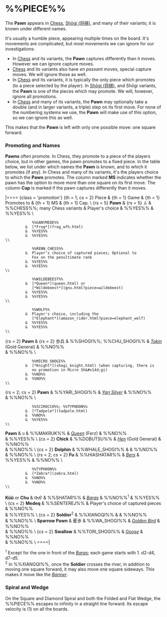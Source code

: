 # %%PIECE%%

The **Pawn** appears in [Chess](#wiki), 
[Sh&#x14d;gi (&#x5c06;&#x68cb;)](#wiki:Shogi), and many of their
variants; it is known under different names.

It's usually a humble piece, appearing multiple times on the board.
It's movements are complicated, but most movements we can ignore
for our investigations:

* In [Chess](#wiki) and its variants, the **Pawn** captures differently
  than it moves. However we can ignore capture moves.
* [Chess](#wiki) and its variants also have *en passant* moves, special
  capture moves. We will ignore those as well.
* In [Chess](#wiki) and its variants, it is typically the only piece
  which promotes (to a piece selected by the player). In
  [Sh&#x14d;gi (&#x5c06;&#x68cb;)](#wiki:Shogi), and Sh&#x14d;gi
  variants, the **Pawn** is one of the pieces which may promote.
  We will, however, ignore all promotions.
* In [Chess](#wiki) and many of its variants, the **Pawn** may optionally
  take a double (and in larger variants, a triple) step on its first
  move. For none of the numbering systems we use, the **Pawn** will
  make use of this option, so we can ignore this as well.

This makes that the **Pawn** is left with only one possible move:
one square forward.

### Promoting and Names

**Pawns** often promote. In Chess, they promote to a piece of the
players choice, but in other games, the pawn promotes to a fixed piece.
In the table below, we list under which names the **Pawn** is known, 
and to which it promotes (if any). In Chess and many of its variants,
it's the players choice to which the **Pawn** promotes. The column
marked **MS** indicates whether the pawn has the option to move more than
one square on its first move. The column **Cap** is marked if the pawn
captures differently than it moves.

|====
{class = 'promotion'}
{th = 1; cs = 2} Piece &
{th = 1} Game  &
{th = 1} Promotes to &
{th = 1} MS &
{th = 1} Cap. \\
{rs = 5} **Pawn** & {rs = 5} &#x2659;
             &  %%CHESS%%; many Chess variants
             &  Player's choice
             &  %%YES%% 
             &  %%YES%%                                                      \\

                %%GANYMEDE%%
             &  [*Frog*](frog_wfh.html)
             &  %%YES%% 
             &  %%YES%%                                                      \\

                %%RENN_CHESS%%
             &  Player's choice of captured pieces; Optional to
                Fox on the penultimate rank                                  
             &  %%YES%% 
             &  %%YES%%                                                      \\

                %%WILDEBEEST%%
             &  [*Queen*](queen.html) or
                [*Wildebeest*](gnu.html?piece=wildebeest)
             &  %%YES%% 
             &  %%YES%%                                                      \\

                %%WOLF%%
             &  Player's choice, including the
                [*Elephant*](amazon_rider.html?piece=elephant_wolf)
             &  %%YES%% 
             &  %%YES%%                                                      \\
{rs = 2} **Pawn** & {rs = 2} &#x6B69;&#x5175;
             &  %%SHOGI%%; %%CHU_SHOGI%%
             &  [*Tokin*](gold_general.html?piece=tokin) (Gold General)
             &  %%NO%%  
             &  %%NO%%                                                       \\

                %%MICRO_SHOGI%%
             &  [*Knight*](shogi_knight.html) (when capturing, there is
                no promotion in Micro Sh&#x14d;gi)
             &  %%NO%%  
             &  %%NO%%                                                       \\
{rs = 2; cs = 2} **Pawn**
             &  %%YARI_SHOGI%%
             &  [*Yari Silver*](yari_silver.html)
             &  %%NO%%  
             &  %%NO%%                                                       \\

                %%SCIROCCO%%; %%TYPHOON%%
             &  [*Tadpole*](tadpole.html)
             &  %%NO%%  
             &  %%YES%%                                                      \\
**Pawn** & &#x0E1A;
             &  %%MAKRUK%%
             &  [*Queen*](ferz.html?piece=queen) (Ferz)
             &  %%NO%%  
             &  %%YES%%                                                      \\
{cs = 2} **Chick**    &  %%DOBUTSU%%
             &  [*Hen*](gold_general.html?piece=dobutsu_hen) (Gold General)
             &  %%NO%%  
             &  %%NO%%                                                       \\
{cs = 2} **Dolphin**  &  %%WHALE_SHOGI%%
             &
             &  %%NO%%  
             &  %%NO%%                                                       \\
{rs = 2; cs = 2} **Fu**
             &  %%HIASHATAR%%
             &  [*Bers*](queen.html?piece=pers)
             &  %%YES%%
             &  %%NO%%                                                       \\

                %%TYPHOON%%
             &  [*Zebra*](zebra.html)
             &  %%NO%%  
             &  %%NO%%                                                       \\
**K&#x00FC;&#x00FC;** or **Chu**
             &  <span class = "mongolian">&#x182C;&#x1826;&#x1826;</span>
             &  %%SHATAR%%
             &  [*Baras*](dragon_king.html?piece=baras)
             &  %%NO%%<sup>1</sup>
             &  %%YES%%                                                      \\
{cs = 2} **Medeq**
             &  %%SENTEREJ%%
             &  Player's choice of captured pieces
             &  %%NO%%  
             &  %%YES%%                                                      \\
{cs = 2} **Soldier**<sup>2</sup>
             &  %%XIANGQI%%
             &
             &  %%NO%%  
             &  %%NO%%                                                       \\
**Sparrow Pawn** & &#x8411;&#x6B69;
             &  %%WA_SHOGI%%
             &  [*Golden Bird*](gold_general.html?piece=golden_bird)
             &  %%NO%%  
             &  %%NO%%                                                       \\
{cs = 2} **Swallow**
             &  %%TORI_SHOGI%%
             &  [*Goose*](goose.html)
             &  %%NO%%  
             &  %%NO%%                                                       \\
====|

<sup>1</sup> Except for the one in front of the
             [*Baras*](dragon_king.html?piece=baras); each game starts
             with 1. d2-d4, d7-d5.<br>
<sup>2</sup> In %%XIANGQI%%, once the **Soldier** crosses the river,
             in addition to moving one square forward, it may also
             move one square sideways. This makes it move like the
             [*Banner*](banner.html).

### Spiral and Wedge

On the Square and Diamond Spiral and both the Folded and Flat Wedge,
the %%PIECE%% escapes to infinity in a straight line forward. Its
escape velocity is \(1\) on all the boards.
